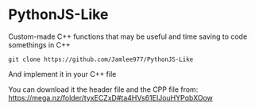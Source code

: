 # PythonJS-Like

Custom-made C++ functions that may be useful and time saving to code somethings in C++

```
git clone https://github.com/Jamlee977/PythonJS-Like
```

And implement it in your C++ file

You can download it the header file and the CPP file from:
https://mega.nz/folder/tyxECZxD#ta4HVs61EIJouHYPqbXOow
